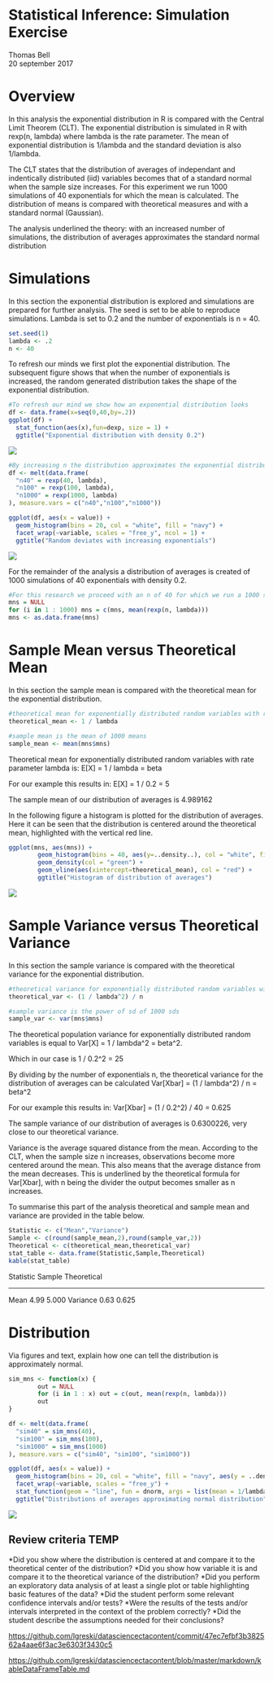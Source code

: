 # Statistical Inference: Simulation Exercise
Thomas Bell  
20 september 2017  



# Overview
In this analysis the exponential distribution in R is compared with the Central Limit Theorem (CLT). The exponential distribution is simulated in R with rexp(n, lambda) where lambda is the rate parameter. The mean of exponential distribution is 1/lambda and the standard deviation is also 1/lambda.

The CLT states that the distribution of averages of independant and indentically distributed (iid) variables becomes that of a standard normal when the sample size increases. For this experiment we run 1000 simulations of 40 exponentials for which the mean is calculated. The distribution of means is compared with theoretical measures and with a standard normal (Gaussian).

The analysis underlined the theory: with an increased number of simulations, the distribution of averages approximates the standard normal distribution 

# Simulations
In this section the exponential distribution is explored and simulations are prepared for further analysis. The seed is set to be able to reproduce simulations. Lambda is set to 0.2 and the number of exponentials is n = 40.


```r
set.seed(1)
lambda <- .2
n <- 40
```

To refresh our minds we first plot the exponential distribution. The subsequent figure shows that when the number of exponentials is increased, the random generated distribution takes the shape of the exponential distribution.


```r
#To refresh our mind we show how an exponential distribution looks
df <- data.frame(x=seq(0,40,by=.2))
ggplot(df) + 
  stat_function(aes(x),fun=dexp, size = 1) + 
  ggtitle("Exponential distribution with density 0.2")
```

![](StatisticalInference_files/figure-html/exponential-1.png)<!-- -->

```r
#By increasing n the distribution approximates the exponential distribution
df <- melt(data.frame(
  "n40" = rexp(40, lambda),
  "n100" = rexp(100, lambda),
  "n1000" = rexp(1000, lambda)
), measure.vars = c("n40","n100","n1000"))

ggplot(df, aes(x = value)) + 
  geom_histogram(bins = 20, col = "white", fill = "navy") + 
  facet_wrap(~variable, scales = "free_y", ncol = 1) +
  ggtitle("Random deviates with increasing exponentials")
```

![](StatisticalInference_files/figure-html/exponential-2.png)<!-- -->

For the remainder of the analysis a distribution of averages is created of 1000 simulations of 40 exponentials with density 0.2.


```r
#For this research we proceed with an n of 40 for which we run a 1000 simulations for which we will investigate the distribution of the means
mns = NULL
for (i in 1 : 1000) mns = c(mns, mean(rexp(n, lambda)))
mns <- as.data.frame(mns)
```

# Sample Mean versus Theoretical Mean
In this section the sample mean is compared with the theoretical mean for the exponential distribution.


```r
#theoretical mean for exponentially distributed random variables with rate parameter lambda is E[X] = 1 / lambda = beta
theoretical_mean <- 1 / lambda

#sample mean is the mean of 1000 means
sample_mean <- mean(mns$mns)
```

Theoretical mean for exponentially distributed random variables with rate parameter lambda is: E[X] = 1 / lambda = beta

For our example this results in: E[X] = 1 / 0.2 = 5

The sample mean of our distribution of averages is 4.989162

In the following figure a histogram is plotted for the distribution of averages. Here it can be seen that the distribution is centered around the theoretical mean, highlighted with the vertical red line.


```r
ggplot(mns, aes(mns)) + 
        geom_histogram(bins = 40, aes(y=..density..), col = "white", fill = "navy") + 
        geom_density(col = "green") + 
        geom_vline(aes(xintercept=theoretical_mean), col = "red") +
        ggtitle("Histogram of distribution of averages")
```

![](StatisticalInference_files/figure-html/mean-plot-1.png)<!-- -->

# Sample Variance versus Theoretical Variance
In this section the sample variance is compared with the theoretical variance for the exponential distribution.


```r
#theoretical variance for exponentially distributed random variables with rate parameter lambda is Var[X] = (1 / lambda^2) / n = beta^2
theoretical_var <- (1 / lambda^2) / n

#sample variance is the power of sd of 1000 sds
sample_var <- var(mns$mns)
```

The theoretical population variance for exponentially distributed random variables is equal to Var[X] = 1 / lambda^2 = beta^2.

Which in our case is 1 / 0.2^2 = 25 

By dividing by the number of exponentials n, the theoretical variance for the distribution of averages can be calculated Var[Xbar] = (1 / lambda^2) / n = beta^2

For our example this results in: Var[Xbar]  = (1 / 0.2^2) / 40 = 0.625

The sample variance of our distribution of averages is 0.6300226, very close to our theoretical variance.

Variance is the average squared distance from the mean. According to the CLT, when the sample size n increases, observations become more centered around the mean. This also means that the average distance from the mean decreases. This is underlined by the theoretical formula for Var[Xbar], with n being the divider the output becomes smaller as n increases.

To summarise this part of the analysis theoretical and sample mean and variance are provided in the table below.


```r
Statistic <- c("Mean","Variance")
Sample <- c(round(sample_mean,2),round(sample_var,2))
Theoretical <- c(theoretical_mean,theoretical_var)
stat_table <- data.frame(Statistic,Sample,Theoretical)
kable(stat_table)
```



Statistic    Sample   Theoretical
----------  -------  ------------
Mean           4.99         5.000
Variance       0.63         0.625

# Distribution
Via figures and text, explain how one can tell the distribution is approximately normal.


```r
sim_mns <- function(x) {
        out = NULL
        for (i in 1 : x) out = c(out, mean(rexp(n, lambda)))
        out
}

df <- melt(data.frame(
  "sim40" = sim_mns(40),
  "sim100" = sim_mns(100),
  "sim1000" = sim_mns(1000)
), measure.vars = c("sim40", "sim100", "sim1000"))

ggplot(df, aes(x = value)) + 
  geom_histogram(bins = 20, col = "white", fill = "navy", aes(y = ..density..)) + 
  facet_wrap(~variable, scales = "free_y") +
  stat_function(geom = "line", fun = dnorm, args = list(mean = 1/lambda, sd = (1/lambda)/sqrt(n)), col = "red") +
  ggtitle("Distributions of averages approximating normal distribution")
```

![](StatisticalInference_files/figure-html/sim-normal-1.png)<!-- -->







## Review criteria TEMP

*Did you show where the distribution is centered at and compare it to the theoretical center of the distribution?
*Did you show how variable it is and compare it to the theoretical variance of the distribution?
*Did you perform an exploratory data analysis of at least a single plot or table highlighting basic features of the data?
*Did the student perform some relevant confidence intervals and/or tests?
*Were the results of the tests and/or intervals interpreted in the context of the problem correctly?
*Did the student describe the assumptions needed for their conclusions?


https://github.com/lgreski/datasciencectacontent/commit/47ec7efbf3b382562a4aae6f3ac3e6303f3430c5

https://github.com/lgreski/datasciencectacontent/blob/master/markdown/kableDataFrameTable.md

